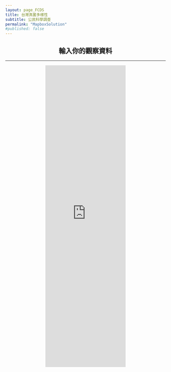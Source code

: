```yaml
---
layout: page_FCDS
title: 台灣真菌多樣性
subtitle: 公民科學調查
permalink: "MapboxSolution"
#published: false
---
```

<h2 style="text-align: center;">輸入你的觀察資料</h2>
<hr>
<div style="text-align:center;">
  <iframe src="https://script.google.com/macros/s/AKfycbxJqAglqBDa4JNg1DJp0IsCdyMUfjoRFmXNkPFC9QYZseLuMmRTWFBepDE-nmvNICXk4A/exec" frameborder="0" width="50%" height="950">
  </iframe>
</div>

